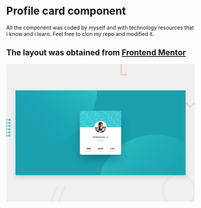 
# Profile card component
All the component was coded by myself and with technology resources that i know and i learn. Feel free to clon my repo and modified it.

## The layout was obtained from [Frontend Mentor](https://www.frontendmentor.io)
![Design preview for the Profile card component coding challenge](./design/desktop-preview.jpg)



